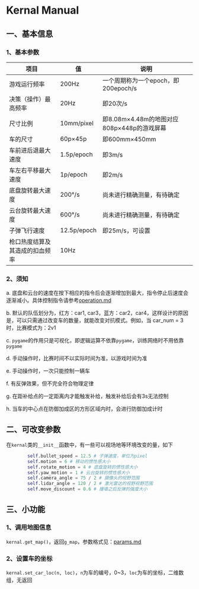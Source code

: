 # Kernal Manual

## 一、基本信息

### 1、基本参数

|项目|值|说明|
|-|-|-|
|游戏运行频率|200Hz|一个周期称为一个epoch，即200epoch/s|
|决策（操作）最高频率|20Hz|即20次/s|
|尺寸比例|10mm/pixel|即8.08m×4.48m的地图对应808p×448p的游戏屏幕|
|车的尺寸|60p×45p|即600mm×450mm|
|车前进后退最大速度|1.5p/epoch|即3m/s|
|车左右平移最大速度|1p/epoch|即2m/s|
|底盘旋转最大速度|200°/s|尚未进行精确测量，有待确定|
|云台旋转最大速度|600°/s|尚未进行精确测量，有待确定|
|子弹飞行速度|12.5p/epoch|即25m/s，可设置|
|枪口热度结算及其造成的扣血频率|10Hz||

### 2、须知

a. 底盘和云台的速度在按下相应的指令后会逐渐增加到最大，指令停止后速度会逐渐减小。具体控制指令请参考[operation.md](./operation.md)

b. 默认的队伍划分为，红方：car1, car3，蓝方：car2，car4，这样设计的原因是，可以只需通过改变车的数量，就能改变对抗模式。例如，当 car_num = 3 时，比赛模式为：2v1

c. `pygame`的作用只是可视化，即逻辑运算不依靠`pygame`，训练网络时不用依靠`pygame`

d. 手动操作时，比赛时间不以实际时间为准，以游戏时间为准

e. 手动操作时，一次只能控制一辆车

f. 有反弹效果，但不完全符合物理定律

g. 在距补给点的一定距离内才能触发补给，触发补给后会有3s无法控制

h. 当车的中心点在防御加成区的方形区域内时，会进行防御加成计时

## 二、可改变参数

在`kernal`类的`__init__`函数中，有一些可以视场地等环境改变的量，如下

```python
        self.bullet_speed = 12.5 # 子弹速度，单位为pixel
        self.motion = 6 # 移动的惯性感大小
        self.rotate_motion = 4 # 底盘旋转的惯性感大小
        self.yaw_motion = 1 # 云台旋转的惯性感大小
        self.camera_angle = 75 / 2 # 摄像头的视野范围
        self.lidar_angle = 120 / 2 # 激光雷达的视野视野范围
        self.move_discount = 0.6 # 撞墙之后反弹的强度大小
```

## 三、小功能

### 1、调用地图信息

`kernal.get_map()`，返回`g_map`，参数格式见：[params.md](./params.md/#g_map)

### 2、设置车的坐标

`kernal.set_car_loc(n, loc)`，`n`为车的编号，0~3，`loc`为车的坐标，二维数组，无返回
